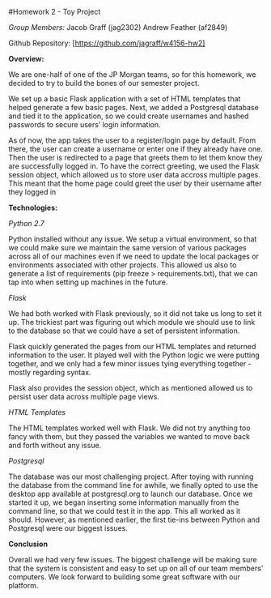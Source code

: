 #Homework 2 - Toy Project

*Group Members:*
Jacob Graff (jag2302)
Andrew Feather (af2849)

Github Repository: [https://github.com/jagraff/w4156-hw2]

**Overview:**

We are one-half of one of the JP Morgan teams, so for this homework, we decided to try to build the bones of our semester project.

We set up a basic Flask application with a set of HTML templates that helped generate a few basic pages. Next, we added a Postgresql database and tied it to the application, so we could create usernames and hashed passwords to secure users’ login information.

As of now, the app takes the user to a register/login page by default. From there, the user can create a username or enter one if they already have one. Then the user is redirected to a page that greets them to let them know they are successfully logged in. To have the correct greeting, we used the Flask session object, which allowed us to store user data accross multiple pages. This meant that the home page could greet the user by their username after they logged in

**Technologies:**

_Python 2.7_

Python installed without any issue. We setup a virtual environment, so that we could make sure we maintain the same version of various packages across all of our machines even if we need to update the local packages or environments associated with other projects. This allowed us also to generate a list of requirements (pip freeze > requirements.txt), that we can tap into when setting up machines in the future.

_Flask_

We had both worked with Flask previously, so it did not take us long to set it up. The trickiest part was figuring out which module we should use to link to the database so that we could have a set of persistent information.

Flask quickly generated the pages from our HTML templates and returned information to the user. It played well with the Python logic we were putting together, and we only had a few minor issues tying everything together - mostly regarding syntax.

Flask also provides the session object, which as mentioned allowed us to persist user data across multiple page views.

_HTML Templates_

The HTML templates worked well with Flask. We did not try anything too fancy with them, but they passed the variables we wanted to move back and forth without any issue.

_Postgresql_

The database was our most challenging project. After toying with running the database from the command line for awhile, we finally opted to use the desktop app available at postgresql.org to launch our database. Once we started it up, we began inserting some information manually from the command line, so that we could test it in the app. This all worked as it should. However, as mentioned earlier, the first tie-ins between Python and Postgresql were our biggest issues.

**Conclusion**

Overall we had very few issues. The biggest challenge will be making sure that the system is consistent and easy to set up on all of our team members' computers. We look forward to building some great software with our platform.
